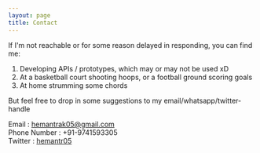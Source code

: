 ```yaml
---
layout: page
title: Contact
---
```


If I'm not reachable or for some reason delayed in responding, you can find me:

1. Developing APIs / prototypes, which may or may not be used xD
2. At a basketball court shooting hoops, or a football ground scoring goals
3. At home strumming some chords

But feel free to drop in some suggestions to my email/whatsapp/twitter-handle

Email : hemantrak05@gmail.com<br>
Phone Number : +91-9741593305<br>
Twitter : [hemantr05](https://twitter.com/intent/tweet?text=%hemantr05)



